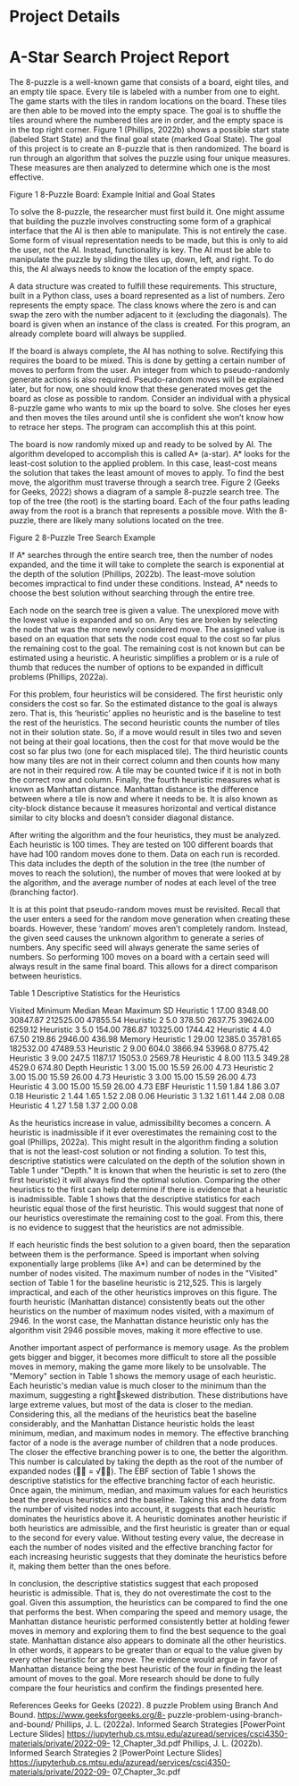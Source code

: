 Project Details
==============================


A-Star Search Project Report
==============================

The 8-puzzle is a well-known game that consists of a board, eight tiles, and an empty tile space. 
Every tile is labeled with a number from one to eight. The game starts with the tiles in random locations 
on the board. These tiles are then able to be moved into the empty space. The goal is to shuffle the tiles 
around where the numbered tiles are in order, and the empty space is in the top right corner. Figure 1 
(Phillips, 2022b) shows a possible start state (labeled Start State) and the final goal state (marked Goal 
State). The goal of this project is to create an 8-puzzle that is then randomized. The board is run through 
an algorithm that solves the puzzle using four unique measures. These measures are then analyzed to 
determine which one is the most effective.


Figure 1
8-Puzzle Board: Example Initial and Goal States


To solve the 8-puzzle, the researcher must first build it. One might assume that building the 
puzzle involves constructing some form of a graphical interface that the AI is then able to manipulate. 
This is not entirely the case. Some form of visual representation needs to be made, but this is only to aid 
the user, not the AI. Instead, functionality is key. The AI must be able to manipulate the puzzle by sliding 
the tiles up, down, left, and right. To do this, the AI always needs to know the location of the empty 
space.

A data structure was created to fulfill these requirements. This structure, built in a Python class, 
uses a board represented as a list of numbers. Zero represents the empty space. The class knows where 
the zero is and can swap the zero with the number adjacent to it (excluding the diagonals). The board is 
given when an instance of the class is created. For this program, an already complete board will always 
be supplied.

If the board is always complete, the AI has nothing to solve. Rectifying this requires the board to 
be mixed. This is done by getting a certain number of moves to perform from the user. An integer from 
which to pseudo-randomly generate actions is also required. Pseudo-random moves will be explained 
later, but for now, one should know that these generated moves get the board as close as possible to 
random. Consider an individual with a physical 8-puzzle game who wants to mix up the board to solve. 
She closes her eyes and then moves the tiles around until she is confident she won’t know how to 
retrace her steps. The program can accomplish this at this point. 

The board is now randomly mixed up and ready to be solved by AI. The algorithm developed to 
accomplish this is called A* (a-star). A* looks for the least-cost solution to the applied problem. In this 
case, least-cost means the solution that takes the least amount of moves to apply. To find the best 
move, the algorithm must traverse through a search tree. Figure 2 (Geeks for Geeks, 2022) shows a 
diagram of a sample 8-puzzle search tree. The top of the tree (the root) is the starting board. Each of the 
four paths leading away from the root is a branch that represents a possible move. With the 8-puzzle, 
there are likely many solutions located on the tree.


Figure 2
8-Puzzle Tree Search Example


If A* searches through the entire search tree, then the number of nodes expanded, and the time 
it will take to complete the search is exponential at the depth of the solution (Phillips, 2022b). The least-move solution becomes impractical to find under these conditions. Instead, A* needs to choose the best 
solution without searching through the entire tree.

Each node on the search tree is given a value. The unexplored move with the lowest value is 
expanded and so on. Any ties are broken by selecting the node that was the more newly considered 
move. The assigned value is based on an equation that sets the node cost equal to the cost so far plus 
the remaining cost to the goal. The remaining cost is not known but can be estimated using a heuristic. A 
heuristic simplifies a problem or is a rule of thumb that reduces the number of options to be expanded 
in difficult problems (Phillips, 2022a).

For this problem, four heuristics will be considered. The first heuristic only considers the cost so 
far. So the estimated distance to the goal is always zero. That is, this ‘heuristic’ applies no heuristic and 
is the baseline to test the rest of the heuristics. The second heuristic counts the number of tiles not in 
their solution state. So, if a move would result in tiles two and seven not being at their goal locations, 
then the cost for that move would be the cost so far plus two (one for each misplaced tile). The third 
heuristic counts how many tiles are not in their correct column and then counts how many are not in 
their required row. A tile may be counted twice if it is not in both the correct row and column. Finally, 
the fourth heuristic measures what is known as Manhattan distance. Manhattan distance is the 
difference between where a tile is now and where it needs to be. It is also known as city-block distance 
because it measures horizontal and vertical distance similar to city blocks and doesn’t consider diagonal 
distance.

After writing the algorithm and the four heuristics, they must be analyzed. Each heuristic is 100 
times. They are tested on 100 different boards that have had 100 random moves done to them. Data on each run is recorded. 
This data includes the depth of the solution in the tree (the number of moves to 
reach the solution), the number of moves that were looked at by the algorithm, and the average 
number of nodes at each level of the tree (branching factor).

It is at this point that pseudo-random moves must be revisited. Recall that the user enters a seed 
for the random move generation when creating these boards. However, these ‘random’ moves aren’t 
completely random. Instead, the given seed causes the unknown algorithm to generate a series of 
numbers. Any specific seed will always generate the same series of numbers. So performing 100 moves 
on a board with a certain seed will always result in the same final board. This allows for a direct 
comparison between heuristics.


Table 1
Descriptive Statistics for the Heuristics

Visited Minimum Median Mean Maximum SD
Heuristic 1 17.00 8348.00 30847.87 212525.00 47855.54
Heuristic 2 5.0 378.50 2637.75 39624.00 6259.12
Heuristic 3 5.0 154.00 786.87 10325.00 1744.42
Heuristic 4 4.0 67.50 219.86 2946.00 436.98
Memory
Heuristic 1 29.00 12385.0 35781.65 182532.00 47489.53
Heuristic 2 9.00 604.0 3866.94 53968.0 8775.42
Heuristic 3 9.00 247.5 1187.17 15053.0 2569.78
Heuristic 4 8.00 113.5 349.28 4529.0 674.80
Depth
Heuristic 1 3.00 15.00 15.59 26.00 4.73
Heuristic 2 3.00 15.00 15.59 26.00 4.73
Heuristic 3 3.00 15.00 15.59 26.00 4.73
Heuristic 4 3.00 15.00 15.59 26.00 4.73
EBF
Heuristic 1 1.59 1.84 1.86 3.07 0.18
Heuristic 2 1.44 1.65 1.52 2.08 0.06
Heuristic 3 1.32 1.61 1.44 2.08 0.08
Heuristic 4 1.27 1.58 1.37 2.00 0.08


As the heuristics increase in value, admissibility becomes a concern. A heuristic is inadmissible if 
it ever overestimates the remaining cost to the goal (Phillips, 2022a). This might result in the algorithm 
finding a solution that is not the least-cost solution or not finding a solution. To test this, descriptive 
statistics were calculated on the depth of the solution shown in Table 1 under "Depth." It is known that 
when the heuristic is set to zero (the first heuristic) it will always find the optimal solution. Comparing 
the other heuristics to the first can help determine if there is evidence that a heuristic is inadmissible. 
Table 1 shows that the descriptive statistics for each heuristic equal those of the first heuristic. This 
would suggest that none of our heuristics overestimate the remaining cost to the goal. From this, there 
is no evidence to suggest that the heuristics are not admissible.

If each heuristic finds the best solution to a given board, then the separation between them is 
the performance. Speed is important when solving exponentially large problems (like A*) and can be 
determined by the number of nodes visited. The maximum number of nodes in the "Visited" section of 
Table 1 for the baseline heuristic is 212,525. This is largely impractical, and each of the other heuristics 
improves on this figure. The fourth heuristic (Manhattan distance) consistently beats out the other 
heuristics on the number of maximum nodes visited, with a maximum of 2946. In the worst case, the 
Manhattan distance heuristic only has the algorithm visit 2946 possible moves, making it more effective 
to use.

Another important aspect of performance is memory usage. As the problem gets bigger and 
bigger, it becomes more difficult to store all the possible moves in memory, making the game more 
likely to be unsolvable. The "Memory" section in Table 1 shows the memory usage of each heuristic. 
Each heuristic's median value is much closer to the minimum than the maximum, suggesting a rightskewed distribution. These distributions have large extreme values, but most of the data is closer to the 
median. Considering this, all the medians of the heuristics beat the baseline considerably, and the 
Manhattan Distance heuristic holds the least minimum, median, and maximum nodes in memory.
The effective branching factor of a node is the average number of children that a node 
produces. The closer the effective branching power is to one, the better the algorithm. This number is 
calculated by taking the depth as the root of the number of expanded nodes (𝑏∗ = √𝑁𝑑). 
The EBF section of Table 1 shows the descriptive statistics for the effective branching factor of each heuristic. 
Once again, the minimum, median, and maximum values for each heuristics beat the previous heuristics and 
the baseline. Taking this and the data from the number of visited nodes into account, it suggests that
each heuristic dominates the heuristics above it. A heuristic dominates another heuristic if both 
heuristics are admissible, and the first heuristic is greater than or equal to the second for every value. 
Without testing every value, the decrease in each the number of nodes visited and the effective 
branching factor for each increasing heuristic suggests that they dominate the heuristics before it, 
making them better than the ones before.

In conclusion, the descriptive statistics suggest that each proposed heuristic is admissible. That 
is, they do not overestimate the cost to the goal. Given this assumption, the heuristics can be compared 
to find the one that performs the best. When comparing the speed and memory usage, the Manhattan 
distance heuristic performed consistently better at holding fewer moves in memory and exploring them 
to find the best sequence to the goal state. Manhattan distance also appears to dominate all the other 
heuristics. In other words, it appears to be greater than or equal to the value given by every other 
heuristic for any move. The evidence would argue in favor of Manhattan distance being the best 
heuristic of the four in finding the least amount of moves to the goal. More research should be done to 
fully compare the four heuristics and confirm the findings presented here.


References
Geeks for Geeks (2022). 8 puzzle Problem using Branch And Bound. https://www.geeksforgeeks.org/8-
puzzle-problem-using-branch-and-bound/
Phillips, J. L. (2022a). Informed Search Strategies [PowerPoint Lecture Slides] 
https://jupyterhub.cs.mtsu.edu/azuread/services/csci4350-materials/private/2022-09-
12_Chapter_3d.pdf
Phillips, J. L. (2022b). Informed Search Strategies 2 [PowerPoint Lecture Slides] 
https://jupyterhub.cs.mtsu.edu/azuread/services/csci4350-materials/private/2022-09-
07_Chapter_3c.pdf


